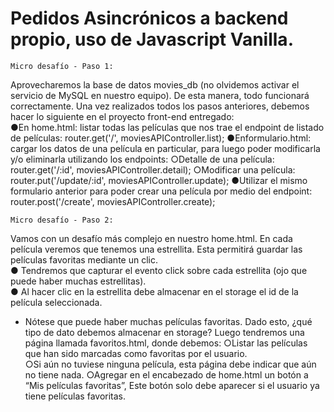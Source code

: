 # Pedidos Asincrónicos a backend propio, uso de Javascript Vanilla.

`Micro desafío - Paso 1:`


Aprovecharemos la base de datos ​movies_db​ ​(no olvidemos activar el servicio 
de MySQL en nuestro equipo). De esta manera, todo funcionará correctamente. 
Una vez realizados todos los pasos anteriores, debemos hacer lo siguiente en el proyecto 
front-end entregado:  
●En ​home.html​: listar todas las películas que nos trae el endpoint de listado de 
películas: router.get('/', moviesAPIController.list); 
●En ​formulario.html​: cargar los datos de una película en particular, para luego 
poder modificarla y/o eliminarla utilizando los endpoints: 
○Detalle de una película: router.get('/:id', moviesAPIController.detail); 
○Modificar una película: router.put('/update/:id', moviesAPIController.update); 
●Utilizar el mismo formulario anterior para poder crear una película por medio del 
endpoint: router.post('/create', moviesAPIController.creat​e​); 

`Micro desafío - Paso 2:`

Vamos con un desafío más complejo en nuestro ​home.html​. En cada película veremos que 
tenemos una estrellita. Esta permitirá ​guardar las películas favoritas mediante un clic.  
● Tendremos que capturar el ​evento​ click sobre ​cada ​estrellita (ojo que puede haber 
muchas estrellitas).  
● Al hacer clic en la estrellita debe almacenar en el ​storage​ el id de la película 
seleccionada.

- Nótese que puede haber muchas películas favoritas. Dado esto, ¿qué tipo de dato 
debemos almacenar en storage? Luego tendremos una página llamada 
favoritos.html​, donde debemos​: 
○Listar las películas que han sido marcadas como favoritas por el usuario.  
○Si aún no tuviese ninguna película, esta página debe indicar que aún no tiene 
nada. 
○Agregar en el encabezado de home.html un botón a “Mis películas favoritas”, 
Este botón solo debe aparecer si el usuario ya tiene películas favoritas.    

 
  
